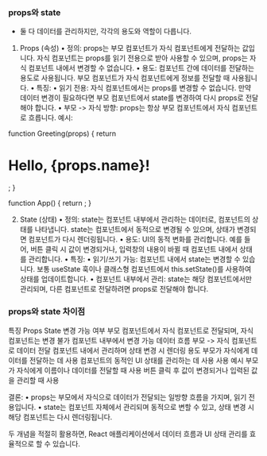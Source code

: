 ### props와 state
- 둘 다 데이터를 관리하지만, 각각의 용도와 역할이 다릅니다.

1. Props (속성)
	•	정의: props는 부모 컴포넌트가 자식 컴포넌트에게 전달하는 값입니다. 자식 컴포넌트는 props를 읽기 전용으로 받아 사용할 수 있으며, props는 자식 컴포넌트 내에서 변경할 수 없습니다.
	•	용도: 컴포넌트 간에 데이터를 전달하는 용도로 사용됩니다. 부모 컴포넌트가 자식 컴포넌트에게 정보를 전달할 때 사용됩니다.
	•	특징:
	•	읽기 전용: 자식 컴포넌트에서는 props를 변경할 수 없습니다. 만약 데이터 변경이 필요하다면 부모 컴포넌트에서 state를 변경하여 다시 props로 전달해야 합니다.
	•	부모 -> 자식 방향: props는 항상 부모 컴포넌트에서 자식 컴포넌트로 흐릅니다.
예시:

function Greeting(props) {
  return <h1>Hello, {props.name}!</h1>;
}

function App() {
  return <Greeting name="John" />;
}



2. State (상태)
	•	정의: state는 컴포넌트 내부에서 관리하는 데이터로, 컴포넌트의 상태를 나타냅니다. state는 컴포넌트에서 동적으로 변경될 수 있으며, 상태가 변경되면 컴포넌트가 다시 렌더링됩니다.
	•	용도: UI의 동적 변화를 관리합니다. 예를 들어, 버튼 클릭 시 값이 변경되거나, 입력창의 내용이 바뀔 때 컴포넌트 내에서 상태를 관리합니다.
	•	특징:
	•	읽기/쓰기 가능: 컴포넌트 내에서 state는 변경할 수 있습니다. 보통 useState 훅이나 클래스형 컴포넌트에서 this.setState()를 사용하여 상태를 업데이트합니다.
	•	컴포넌트 내부에서 관리: state는 해당 컴포넌트에서만 관리되며, 다른 컴포넌트로 전달하려면 props로 전달해야 합니다.

### props와 state 차이점

특징	Props	State
변경 가능 여부	부모 컴포넌트에서 자식 컴포넌트로 전달되며, 자식 컴포넌트는 변경 불가	컴포넌트 내부에서 변경 가능
데이터 흐름	부모 -> 자식 컴포넌트로 데이터 전달	컴포넌트 내에서 관리하며 상태 변경 시 렌더링
용도	부모가 자식에게 데이터를 전달하는 데 사용	컴포넌트의 동적인 UI 상태를 관리하는 데 사용
사용 예시	부모가 자식에게 이름이나 데이터를 전달할 때 사용	버튼 클릭 후 값이 변경되거나 입력된 값을 관리할 때 사용

결론:
	•	props는 부모에서 자식으로 데이터가 전달되는 일방향 흐름을 가지며, 읽기 전용입니다.
	•	state는 컴포넌트 자체에서 관리되며 동적으로 변할 수 있고, 상태 변경 시 해당 컴포넌트는 다시 렌더링됩니다.

두 개념을 적절히 활용하면, React 애플리케이션에서 데이터 흐름과 UI 상태 관리를 효율적으로 할 수 있습니다.